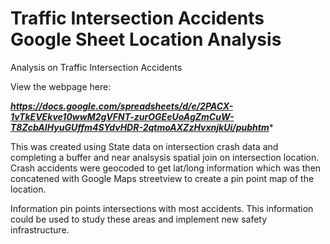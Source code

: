 # Traffic Intersection Accidents Google Sheet Location Analysis
Analysis on Traffic Intersection Accidents

View the webpage here: 

***https://docs.google.com/spreadsheets/d/e/2PACX-1vTkEVEkve10wwM2gVFNT-zurOGEeUoAgZmCuW-T8ZcbAIHyuGUffm4SYdvHDR-2qtmoAXZzHvxnjkUi/pubhtm****

This was created using State data on intersection crash data and completing a buffer and near analsysis spatial join on intersection location. Crash accidents were geocoded to get lat/long information which was then concatened with Google Maps streetview to create a pin point map of the location.

Information pin points intersections with most accidents. This information could be used to study these areas and implement new safety infrastructure.
